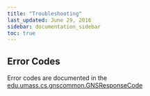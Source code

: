 ```yaml
---
title: "Troubleshooting"
last_updated: June 29, 2016
sidebar: documentation_sidebar
toc: true
---
```


## Error Codes
Error codes are documented in the [edu.umass.cs.gnscommon.GNSResponseCode](https://github.com/MobilityFirst/GNS/blob/master/src/edu/umass/cs/gnscommon/GNSResponseCode.java)
